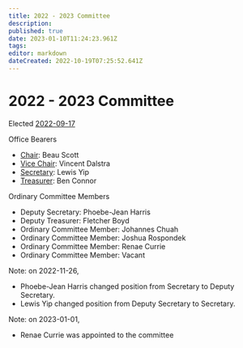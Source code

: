 ```yaml
---
title: 2022 - 2023 Committee
description: 
published: true
date: 2023-01-10T11:24:23.961Z
tags: 
editor: markdown
dateCreated: 2022-10-19T07:25:52.641Z
---
```


# 2022 - 2023 Committee

Elected [2022-09-17](/minutes/AGM/2022-09-17)

Office Bearers

-   [Chair](/docs/committee/chairperson): Beau Scott
-   [Vice Chair](/docs/committee/chairperson): Vincent Dalstra
-   [Secretary](/docs/committee/secretary): Lewis Yip
-   [Treasurer](/docs/committee/treasurer): Ben Connor

Ordinary Committee Members

-   Deputy Secretary: Phoebe-Jean Harris
-   Deputy Treasurer: Fletcher Boyd
-   Ordinary Committee Member: Johannes Chuah
-   Ordinary Committee Member: Joshua Rospondek
-   Ordinary Committee Member: Renae Currie
-   Ordinary Committee Member: Vacant

Note: on 2022-11-26,
-   Phoebe-Jean Harris changed position from Secretary to Deputy Secretary.
-   Lewis Yip changed position from Deputy Secretary to Secretary.

Note: on 2023-01-01,
* Renae Currie was appointed to the committee